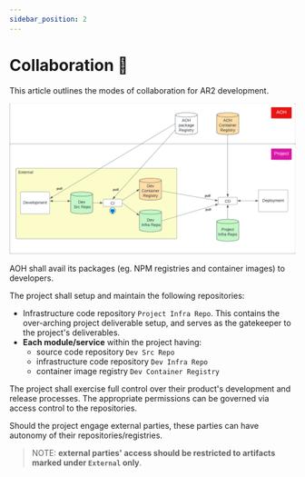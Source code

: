 ```yaml
---
sidebar_position: 2
---
```


# Collaboration 🫶

This article outlines the modes of collaboration for AR2 development.

![collabOverview](/img/collab.png)

AOH shall avail its packages (eg. NPM registries and container images) to developers.

The project shall setup and maintain the following repositories:

-   Infrastructure code repository `Project Infra Repo`. This contains the over-arching project deliverable setup, and serves as the gatekeeper to the project's deliverables.
-   **Each module/service** within the project having:
    -   source code repository `Dev Src Repo`
    -   infrastructure code repository `Dev Infra Repo`
    -   container image registry `Dev Container Registry`

The project shall exercise full control over their product's development and release processes.
The appropriate permissions can be governed via access control to the repositories.

Should the project engage external parties, these parties can have autonomy of their repositories/registries.

> NOTE: **external parties' access should be restricted to artifacts marked under `External` only**.
